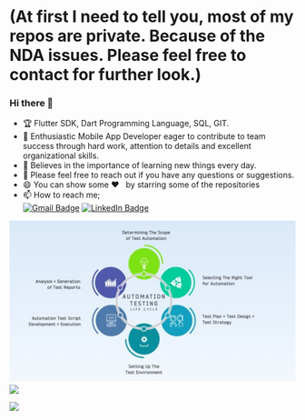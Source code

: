 # (At first I need to tell you, most of my repos are private. Because of the NDA issues. Please feel free to contact for further look.)

### Hi there 👋

-  🏆  Flutter SDK, Dart Programming Language, SQL, GIT.
-  👯  Enthusiastic Mobile App Developer eager to contribute to team success through hard work, attention to details and excellent organizational skills.
-  📝  Believes in the importance of learning new things every day. 
-  💬 Please feel free to reach out if you have any questions or suggestions.
-  😄 You can show some   ❤️  &nbsp; by starring some of the repositories
-  📫 How to reach me;<br>
[![Gmail Badge](https://img.shields.io/badge/Gmail-D14836?style=for-the-badge&logo=gmail&logoColor=white)](https://mail.google.com/mail/u/0/?hl=tr&tf=cm&fs=1&to=eertugrulersoy@gmail.com)
[![LinkedIn Badge](https://img.shields.io/badge/LinkedIn-0077B5?style=for-the-badge&logo=linkedin&logoColor=white)](https://www.linkedin.com/in/ertugrul-ersoy/)

<img src="https://github.com/Ersoy46/Ersoy46/blob/main/ss.jpeg?raw=true">
<img align="center" src="https://github-readme-stats.vercel.app/api/top-langs/?username=Ersoy46&layout=compact&theme=merko" />


![](https://komarev.com/ghpvc/?username=Ersoy46)
<br>
